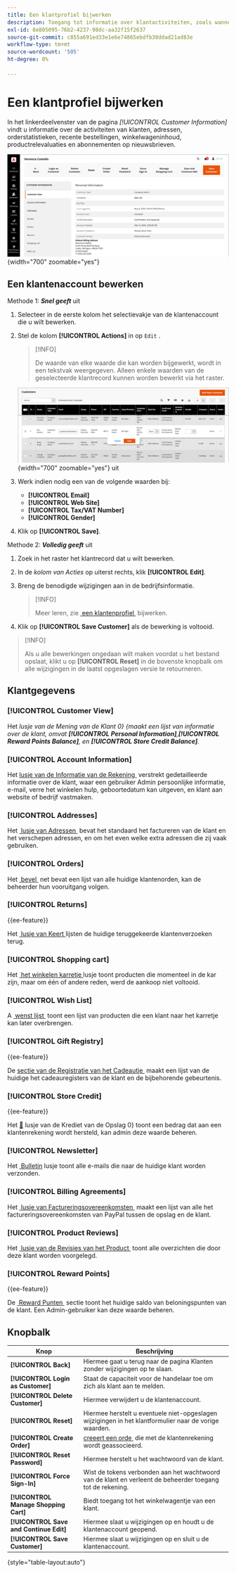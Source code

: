 ```yaml
---
title: Een klantprofiel bijwerken
description: Toegang tot informatie over klantactiviteiten, zoals wanneer de klant zich voor het laatst heeft aangemeld of buiten zijn account, en werk het profiel van de klant bij.
exl-id: 8e805095-76b2-4237-98dc-aa32f15f2637
source-git-commit: c855a691ed33e1e6e74865ebdfb30ddad21ad83e
workflow-type: tm+mt
source-wordcount: '505'
ht-degree: 0%

---
```


# Een klantprofiel bijwerken

In het linkerdeelvenster van de pagina _[!UICONTROL Customer Information]_&#x200B;vindt u informatie over de activiteiten van klanten, adressen, orderstatistieken, recente bestellingen, winkelwageninhoud, productrelevaluaties en abonnementen op nieuwsbrieven.

![&#x200B; Profiel van de Klant &#x200B;](assets/cust-profile.png){width="700" zoomable="yes"}

## Een klantenaccount bewerken

Methode 1: **_Snel geeft_** uit

1. Selecteer in de eerste kolom het selectievakje van de klantenaccount die u wilt bewerken.

1. Stel de kolom **[!UICONTROL Actions]** in op `Edit` .

   >[!INFO]
   >
   >De waarde van elke waarde die kan worden bijgewerkt, wordt in een tekstvak weergegeven. Alleen enkele waarden van de geselecteerde klantrecord kunnen worden bewerkt via het raster.

   ![&#x200B; Snel geeft &#x200B;](assets/customers-grid-quick-edit.png){width="700" zoomable="yes"} uit

1. Werk indien nodig een van de volgende waarden bij:

   * **[!UICONTROL Email]**
   * **[!UICONTROL Web Site]**
   * **[!UICONTROL Tax/VAT Number]**
   * **[!UICONTROL Gender]**

1. Klik op **[!UICONTROL Save]**.

Methode 2: **_Volledig geeft_** uit

1. Zoek in het raster het klantrecord dat u wilt bewerken.

1. In de _kolom van Acties_ op uiterst rechts, klik **[!UICONTROL Edit]**.

1. Breng de benodigde wijzigingen aan in de bedrijfsinformatie.

   >[!INFO]
   >
   >Meer leren, zie [&#x200B; een klantenprofiel &#x200B;](../customers/update-account.md) bijwerken.

1. Klik op **[!UICONTROL Save Customer]** als de bewerking is voltooid.

>[!INFO]
>
>Als u alle bewerkingen ongedaan wilt maken voordat u het bestand opslaat, klikt u op **[!UICONTROL Reset]** in de bovenste knopbalk om alle wijzigingen in de laatst opgeslagen versie te retourneren.

## Klantgegevens

### [!UICONTROL Customer View]

Het _lusje van de Mening van de Klant 0&rbrace; &lbrace;maakt een lijst van informatie over de klant, omvat **[!UICONTROL Personal Information]**,**[!UICONTROL Reward Points Balance]**, en **[!UICONTROL Store Credit Balance]**._

### [!UICONTROL Account Information]

Het [&#x200B; lusje van de Informatie van de Rekening &#x200B;](../customers/account-dashboard-account-information.md) verstrekt gedetailleerde informatie over de klant, waar een gebruiker Admin persoonlijke informatie, e-mail, verre het winkelen hulp, geboortedatum kan uitgeven, en klant aan website of bedrijf vastmaken.

### [!UICONTROL Addresses]

Het [&#x200B; lusje van Adressen &#x200B;](../customers/account-dashboard-address-book.md) bevat het standaard het factureren van de klant en het verschepen adressen, en om het even welke extra adressen die zij vaak gebruiken.

### [!UICONTROL Orders]

Het [&#x200B; bevel &#x200B;](../stores-purchase/orders.md) net bevat een lijst van alle huidige klantenorden, kan de beheerder hun vooruitgang volgen.

### [!UICONTROL Returns]

{{ee-feature}}

Het [&#x200B; lusje van Keert &#x200B;](../stores-purchase/returns.md) lijsten de huidige teruggekeerde klantenverzoeken terug.

### [!UICONTROL Shopping cart]

Het [&#x200B; het winkelen karretje &#x200B;](../stores-purchase/cart.md) lusje toont producten die momenteel in de kar zijn, maar om één of andere reden, werd de aankoop niet voltooid.

### [!UICONTROL Wish List]

A [&#x200B; wenst lijst &#x200B;](../stores-purchase/wishlists.md) toont een lijst van producten die een klant naar het karretje kan later overbrengen.

### [!UICONTROL Gift Registry]

{{ee-feature}}

De [&#x200B; sectie van de Registratie van het Cadeautje &#x200B;](../merchandising-promotions/gift-registry-storefront.md) maakt een lijst van de huidige het cadeauregisters van de klant en de bijbehorende gebeurtenis.


### [!UICONTROL Store Credit]

{{ee-feature}}

Het [&#128279;](../customers/store-credit.md) lusje van de Krediet van de Opslag 0&rbrace; toont een bedrag dat aan een klantenrekening wordt hersteld, kan admin deze waarde beheren.

### [!UICONTROL Newsletter]

Het [&#x200B; Bulletin &#x200B;](../merchandising-promotions/newsletters.md) lusje toont alle e-mails die naar de huidige klant worden verzonden.

### [!UICONTROL Billing Agreements]

Het [&#x200B; lusje van Factureringsovereenkomsten &#x200B;](../stores-purchase/paypal-billing-agreements.md) maakt een lijst van alle het factureringsovereenkomsten van PayPal tussen de opslag en de klant.

### [!UICONTROL Product Reviews]

Het [&#x200B; lusje van de Revisies van het Product &#x200B;](../catalog/settings-advanced-product-reviews.md) toont alle overzichten die door deze klant worden voorgelegd.

### [!UICONTROL Reward Points]

{{ee-feature}}

De [&#x200B; Reward Punten &#x200B;](../merchandising-promotions/rewards-loyalty.md) sectie toont het huidige saldo van beloningspunten van de klant. Een Admin-gebruiker kan deze waarde beheren.

## Knopbalk

| Knop | Beschrijving |
|----------|--------------|
| **[!UICONTROL Back]** | Hiermee gaat u terug naar de pagina Klanten zonder wijzigingen op te slaan. |
| **[!UICONTROL Login as Customer]** | Staat de capaciteit voor de handelaar toe om zich als klant aan te melden. |
| **[!UICONTROL Delete Customer]** | Hiermee verwijdert u de klantenaccount. |
| **[!UICONTROL Reset]** | Hiermee herstelt u eventuele niet-opgeslagen wijzigingen in het klantformulier naar de vorige waarden. |
| **[!UICONTROL Create Order]** | [&#x200B; creeert een orde &#x200B;](../stores-purchase/customer-account-create-order.md) die met de klantenrekening wordt geassocieerd. |
| **[!UICONTROL Reset Password]** | Hiermee herstelt u het wachtwoord van de klant. |
| **[!UICONTROL Force Sign-In]** | Wist de tokens verbonden aan het wachtwoord van de klant en verleent de beheerder toegang tot de rekening. |
| **[!UICONTROL Manage Shopping Cart]** | Biedt toegang tot het winkelwagentje van een klant. |
| **[!UICONTROL Save and Continue Edit]** | Hiermee slaat u wijzigingen op en houdt u de klantenaccount geopend. |
| **[!UICONTROL Save Customer]** | Hiermee slaat u wijzigingen op en sluit u de klantenaccount. |

{style="table-layout:auto"}
